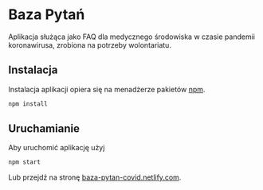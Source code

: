 # Baza Pytań
Aplikacja służąca jako FAQ dla medycznego środowiska w czasie pandemii koronawirusa, zrobiona na potrzeby wolontariatu.

## Instalacja
Instalacja aplikacji opiera się na menadżerze pakietów [npm](https://www.npmjs.com/).
```bash
npm install
```
## Uruchamianie
Aby uruchomić aplikację użyj 
```bash
npm start
```
Lub przejdź na stronę [baza-pytan-covid.netlify.com](https://baza-pytan-covid.netlify.com).
